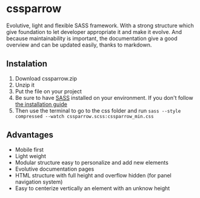 cssparrow
=========

Evolutive, light and flexible SASS framework. With a strong structure which give foundation to let developer appropriate it and make it evolve. And because maintainability is important, the documentation give a good overview and can be updated easily, thanks to markdown.

Instalation
------------

1. Download cssparrow.zip
2. Unzip it
3. Put the file on your project
4. Be sure to have [SASS](http://sass-lang.com/) installed on your environment. If you don't follow [the installation guide](http://sass-lang.com/install)
5. Then use the terminal to go to the css folder and run `sass --style compressed --watch cssparrow.scss:cssparrow_min.css`

Advantages
-----------

* Mobile first
* Light weight
* Modular structure easy to personalize and add new elements
* Evolutive documentation pages
* HTML structure with full height and overflow hidden (for panel navigation system)
* Easy to centerize vertically an element with an unknow height



